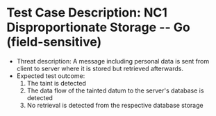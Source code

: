 # Test Case Description: NC1 Disproportionate Storage -- Go (field-sensitive)
- Threat description: A message including personal data is sent from client to server where it is stored but retrieved afterwards.
- Expected test outcome:
    1. The taint is detected
    2. The data flow of the tainted datum to the server's database is detected
    3. No retrieval is detected from the respective database storage  